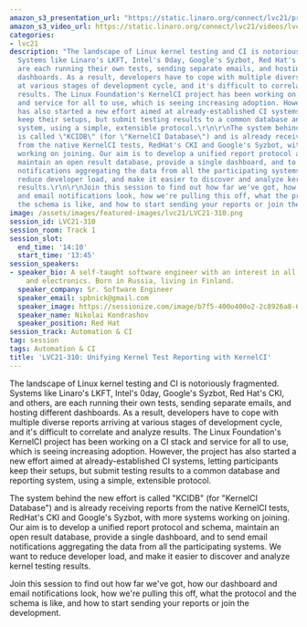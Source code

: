 ```yaml
---
amazon_s3_presentation_url: "https://static.linaro.org/connect/lvc21/presentations/lvc21-310.pdf"
amazon_s3_video_url: https://static.linaro.org/connect/lvc21/videos/lvc21-310.mp4
categories:
- lvc21
description: "The landscape of Linux kernel testing and CI is notoriously fragmented.
  Systems like Linaro's LKFT, Intel's 0day, Google's Syzbot, Red Hat's CKI, and others,
  are each running their own tests, sending separate emails, and hosting different
  dashboards. As a result, developers have to cope with multiple diverse reports arriving
  at various stages of development cycle, and it's difficult to correlate and analyze
  results. The Linux Foundation's KernelCI project has been working on a CI stack
  and service for all to use, which is seeing increasing adoption. However, the project
  has also started a new effort aimed at already-established CI systems, letting participants
  keep their setups, but submit testing results to a common database and reporting
  system, using a simple, extensible protocol.\r\n\r\nThe system behind the new effort
  is called \"KCIDB\" (for \"KernelCI Database\") and is already receiving reports
  from the native KernelCI tests, RedHat's CKI and Google's Syzbot, with more systems
  working on joining. Our aim is to develop a unified report protocol and schema,
  maintain an open result database, provide a single dashboard, and to send email
  notifications aggregating the data from all the participating systems. We want to
  reduce developer load, and make it easier to discover and analyze kernel testing
  results.\r\n\r\nJoin this session to find out how far we've got, how our dashboard
  and email notifications look, how we're pulling this off, what the protocol and
  the schema is like, and how to start sending your reports or join the development."
image: /assets/images/featured-images/lvc21/LVC21-310.png
session_id: LVC21-310
session_room: Track 1
session_slot:
  end_time: '14:10'
  start_time: '13:45'
session_speakers:
- speaker_bio: A self-taught software engineer with an interest in all things embedded
    and electronics. Born in Russia, living in Finland.
  speaker_company: Sr. Software Engineer
  speaker_email: spbnick@gmail.com
  speaker_image: https://sessionize.com/image/b7f5-400o400o2-2c8926a8-657b-4d24-b36e-db91ce3f6d17.jpg
  speaker_name: Nikolai Kondrashov
  speaker_position: Red Hat
session_track: Automation & CI
tag: session
tags: Automation & CI
title: 'LVC21-310: Unifying Kernel Test Reporting with KernelCI'
---
```


The landscape of Linux kernel testing and CI is notoriously fragmented. Systems like Linaro's LKFT, Intel's 0day, Google's Syzbot, Red Hat's CKI, and others, are each running their own tests, sending separate emails, and hosting different dashboards. As a result, developers have to cope with multiple diverse reports arriving at various stages of development cycle, and it's difficult to correlate and analyze results. The Linux Foundation's KernelCI project has been working on a CI stack and service for all to use, which is seeing increasing adoption. However, the project has also started a new effort aimed at already-established CI systems, letting participants keep their setups, but submit testing results to a common database and reporting system, using a simple, extensible protocol.

The system behind the new effort is called "KCIDB" (for "KernelCI Database") and is already receiving reports from the native KernelCI tests, RedHat's CKI and Google's Syzbot, with more systems working on joining. Our aim is to develop a unified report protocol and schema, maintain an open result database, provide a single dashboard, and to send email notifications aggregating the data from all the participating systems. We want to reduce developer load, and make it easier to discover and analyze kernel testing results.

Join this session to find out how far we've got, how our dashboard and email notifications look, how we're pulling this off, what the protocol and the schema is like, and how to start sending your reports or join the development.